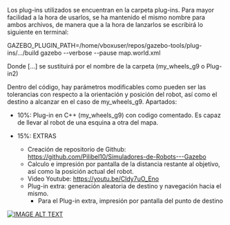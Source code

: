 Los plug-ins utilizados se encuentran en la carpeta plug-ins. Para mayor facilidad a la hora de usarlos, se ha mantenido el mismo nombre para ambos archivos, de manera que a la hora de lanzarlos se escribirá lo siguiente en terminal:

GAZEBO_PLUGIN_PATH=/home/vboxuser/repos/gazebo-tools/plug-ins/.../build gazebo --verbose --pause map.world.xml

Donde [...] se sustituirá por el nombre de la carpeta (my_wheels_g9 o Plug-in2)


Dentro del código, hay parámetros modificables como pueden ser las tolerancias con respecto a la orientación y posición del robot, así como el destino a alcanzar en el caso de my_wheels_g9. Apartados:

- 10%: Plug-in en C++ (my_wheels_g9) con codigo comentado. Es capaz de llevar al robot de una esquina a otra del mapa.
	
- 15%: EXTRAS
   - Creación de repositorio de Github: https://github.com/Pilibel10/Simuladores-de-Robots---Gazebo	
   - Calculo e impresión por pantalla de la distancia restante al objetivo, así como la posición actual del robot.
   - Video Youtube: https://youtu.be/Cldy7uO_Eno
   - Plug-in extra: generación aleatoria de destino y navegación hacia el mismo.
      - Para el Plug-in extra, impresión por pantalla del punto de destino

[![IMAGE ALT TEXT](http://i3.ytimg.com/vi/Cldy7uO_Eno/maxresdefault.jpg)](https://youtu.be/Cldy7uO_Eno "Plug-in gazebo")
